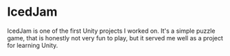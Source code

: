 # IcedJam

IcedJam is one of the first Unity projects I worked on. It's a simple puzzle game, that is honestly not very fun to play, but it served me well as a project for learning Unity.
